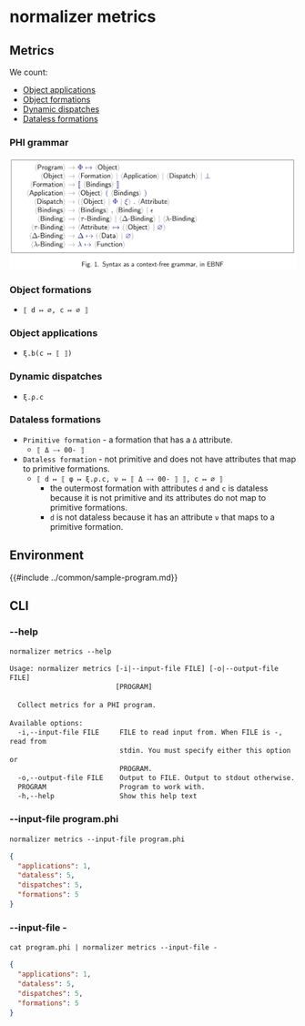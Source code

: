# normalizer metrics

## Metrics

We count:

- [Object applications](#object-applications)
- [Object formations](#object-formations)
- [Dynamic dispatches](#dynamic-dispatches)
- [Dataless formations](#dataless-formations)

### PHI grammar

![phi-grammar](../media/phi-grammar.png)

### Object formations

- `⟦ d ↦ ∅, c ↦ ∅ ⟧`

### Object applications

- `ξ.b(c ↦ ⟦ ⟧)`

### Dynamic dispatches

- `ξ.ρ.c`

### Dataless formations

- `Primitive formation` - a formation that has a `Δ` attribute.
  - `⟦ Δ ⤍ 00- ⟧`
- `Dataless formation` - not primitive and does not have attributes that map to primitive formations.
  - `⟦ d ↦ ⟦ φ ↦ ξ.ρ.c, ν ↦ ⟦ Δ ⤍ 00- ⟧ ⟧, c ↦ ∅ ⟧`
    - the outermost formation with attributes `d` and `c` is dataless because it is not primitive and its attributes do not map to primitive formations.
    - `d` is not dataless because it has an attribute `ν` that maps to a primitive formation.

## Environment

{{#include ../common/sample-program.md}}

## CLI

### --help

```$ as console
normalizer metrics --help
```

```console
Usage: normalizer metrics [-i|--input-file FILE] [-o|--output-file FILE]
                          [PROGRAM]

  Collect metrics for a PHI program.

Available options:
  -i,--input-file FILE     FILE to read input from. When FILE is -, read from
                           stdin. You must specify either this option or
                           PROGRAM.
  -o,--output-file FILE    Output to FILE. Output to stdout otherwise.
  PROGRAM                  Program to work with.
  -h,--help                Show this help text
```

### --input-file program.phi

```$ as json
normalizer metrics --input-file program.phi
```

```json
{
  "applications": 1,
  "dataless": 5,
  "dispatches": 5,
  "formations": 5
}
```

### --input-file -

```$ as json
cat program.phi | normalizer metrics --input-file -
```

```json
{
  "applications": 1,
  "dataless": 5,
  "dispatches": 5,
  "formations": 5
}
```
